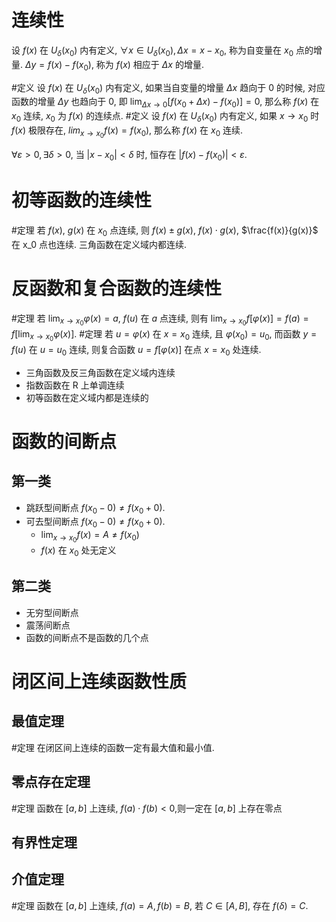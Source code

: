 # 连续性
设 $f(x)$ 在 $U_\delta(x_0)$ 内有定义, $\forall x \in U_\delta(x_0), \Delta x = x - x_0$, 称为自变量在 $x_0$ 点的增量. 
$\Delta y = f(x) - f(x_0)$, 称为 $f(x)$ 相应于 $\Delta x$ 的增量. 

#定义 设 $f(x)$ 在 $U_\delta (x_0)$ 内有定义, 如果当自变量的增量 $\Delta x$ 趋向于 0 的时候, 对应函数的增量 $\Delta y$ 也趋向于 0, 即 $\lim_{\Delta x \to 0}[f(x_0+\Delta x)-f(x_0)]=0$, 那么称 $f(x)$ 在 $x_0$ 连续, $x_0$ 为 $f(x)$ 的连续点. 
#定义 设 $f(x)$ 在 $U_\delta (x_0)$ 内有定义, 如果 $x\to x_0$ 时 $f(x)$ 极限存在, $lim_{x\to x_0} f(x) = f(x_0)$, 那么称 $f(x)$ 在 $x_0$ 连续. 

$\forall \varepsilon >0, \exists \delta > 0$, 当 $|x - x_0| < \delta$ 时, 恒存在 $|f(x)-f(x_0)| < \varepsilon$.
# 初等函数的连续性
#定理 若 $f(x)$, $g(x)$ 在 $x_0$ 点连续, 则 $f(x) \pm g(x)$, $f(x)\cdot g(x)$, $\frac{f(x)}{g(x)}$ 在 x_0 点也连续. 
三角函数在定义域内都连续. 
# 反函数和复合函数的连续性
#定理 若 $\lim_{x\to x_0}\varphi (x) = a$, $f(u)$ 在 $a$ 点连续, 则有 $\lim_{x\to x_0} f[\varphi(x)] = f(a) = f[\lim_{x \to x_0}\varphi(x)]$. 
#定理 若 $u=\varphi(x)$ 在 $x=x_0$ 连续, 且 $\varphi(x_0)=u_0$, 而函数 $y=f(u)$ 在 $u=u_0$ 连续, 则复合函数 $u=f[\varphi(x)]$ 在点 $x=x_0$ 处连续. 

- 三角函数及反三角函数在定义域内连续
- 指数函数在 R 上单调连续
- 初等函数在定义域内都是连续的

# 函数的间断点
## 第一类
- 跳跃型间断点 $f(x_0 - 0) \neq f(x_0 + 0)$.
- 可去型间断点 $f(x_0-0)\neq f(x_0+0)$.
	- $\lim_{x\to x_0}f(x)=A\neq f(x_0)$
	- $f(x)$ 在 $x_0$ 处无定义
## 第二类
- 无穷型间断点
- 震荡间断点
- 函数的间断点不是函数的几个点
# 闭区间上连续函数性质
## 最值定理
#定理 在闭区间上连续的函数一定有最大值和最小值. 
## 零点存在定理
#定理 函数在 $[a,b]$ 上连续, $f(a)\cdot f(b)<0$,则一定在 $[a,b]$ 上存在零点
## 有界性定理
## 介值定理
#定理 函数在 $[a,b]$ 上连续, $f(a)=A, f(b)=B$, 若 $C\in[A,B]$, 存在 $f(\delta)=C$. 